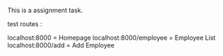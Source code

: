 This is a assignment task.

test routes :

localhost:8000 = Homepage
localhost:8000/employee = Employee List
localhost:8000/add = Add Employee